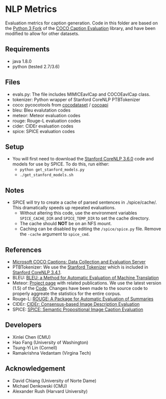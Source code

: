 NLP Metrics 
===

Evaluation metrics for caption generation. Code in this folder are based on the [Python 3 Fork](https://github.com/flauted/coco-caption) of 
the [COCO Caption Evaluation](https://github.com/tylin/coco-caption) library, and have been modified to allow for other datasets. 

## Requirements ##
- java 1.8.0
- python (tested 2.7/3.6)

## Files ##

- evals.py: The file includes MIMICEavlCap and COCOEavlCap class.
- tokenizer: Python wrapper of Stanford CoreNLP PTBTokenizer
- coco: pycocotools from [cocodataset](https://github.com/cocodataset) / [cocoapi](https://github.com/cocodataset/cocoapi)
- bleu: Bleu evalutation codes
- meteor: Meteor evaluation codes
- rouge: Rouge-L evaluation codes
- cider: CIDEr evaluation codes
- spice: SPICE evaluation codes

## Setup ##

- You will first need to download the [Stanford CoreNLP 3.6.0](http://stanfordnlp.github.io/CoreNLP/index.html) code and models for use by SPICE. To do this, run either: 
    - ``python get_stanford_models.py``
    - ``./get_stanford_models.sh``
## Notes ##
- SPICE will try to create a cache of parsed sentences in ./spice/cache/. This dramatically speeds up repeated evaluations. 
    - Without altering this code, use the environment variables ``SPICE_CACHE_DIR`` and ``SPICE_TEMP_DIR`` to set the cache directory.
    - The cache should **NOT** be on an NFS mount.
    - Caching can be disabled by editing the ``/spice/spice.py`` file. Remove the ``-cache`` argument to ``spice_cmd``.


## References ##

- [Microsoft COCO Captions: Data Collection and Evaluation Server](http://arxiv.org/abs/1504.00325)
- PTBTokenizer: We use the [Stanford Tokenizer](http://nlp.stanford.edu/software/tokenizer.shtml) which is included in [Stanford CoreNLP 3.4.1](http://nlp.stanford.edu/software/corenlp.shtml).
- BLEU: [BLEU: a Method for Automatic Evaluation of Machine Translation](http://www.aclweb.org/anthology/P02-1040.pdf)
- Meteor: [Project page](http://www.cs.cmu.edu/~alavie/METEOR/) with related publications. We use the latest version (1.5) of the [Code](https://github.com/mjdenkowski/meteor). Changes have been made to the source code to properly aggreate the statistics for the entire corpus.
- Rouge-L: [ROUGE: A Package for Automatic Evaluation of Summaries](http://anthology.aclweb.org/W/W04/W04-1013.pdf)
- CIDEr: [CIDEr: Consensus-based Image Description Evaluation](http://arxiv.org/pdf/1411.5726.pdf)
- SPICE: [SPICE: Semantic Propositional Image Caption Evaluation](https://arxiv.org/abs/1607.08822)

## Developers ##
- Xinlei Chen (CMU)
- Hao Fang (University of Washington)
- Tsung-Yi Lin (Cornell)
- Ramakrishna Vedantam (Virgina Tech)

## Acknowledgement ##
- David Chiang (University of Norte Dame)
- Michael Denkowski (CMU)
- Alexander Rush (Harvard University)